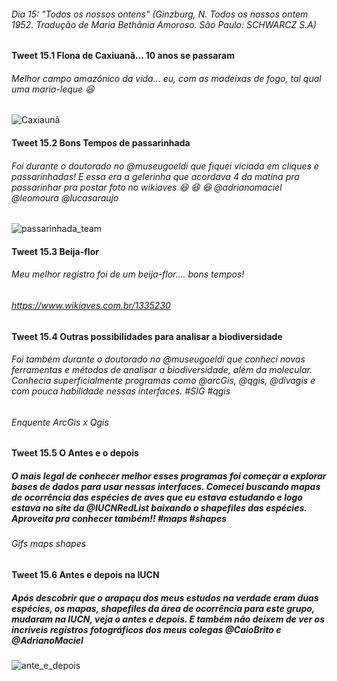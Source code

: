 ###### Dia 15: "Todos os nossos ontens" (Ginzburg, N. Todos os nossos ontem 1952. Tradução de Maria Bethânia Amoroso. São Paulo: SCHWARCZ S.A)


#### Tweet 15.1 Flona de Caxiuanã... 10 anos se passaram
###### Melhor campo amazônico da vida... eu, com as madeixas de fogo, tal qual uma maria-leque  :laughing:

![Caxiaunã](https://user-images.githubusercontent.com/11633554/90166910-51b3c400-dd71-11ea-8c8c-0492532440cb.png)


#### Tweet 15.2 Bons Tempos de passarinhada
###### Foi durante o doutorado no @museugoeldi que fiquei viciada em cliques e passarinhadas! E essa era a gelerinha que acordava 4 da matina pra passarinhar pra postar foto no wikiaves :laughing: :laughing: :laughing:  @adrianomaciel @leomoura @lucasaraujo

![passarinhada_team](https://user-images.githubusercontent.com/11633554/90166821-2b8e2400-dd71-11ea-9e2a-afda7b5389e0.png)


#### Tweet 15.3 Beija-flor
###### Meu melhor registro foi de um beija-flor.... bons tempos!

###### https://www.wikiaves.com.br/1335230


#### Tweet 15.4 Outras possibilidades para analisar a biodiversidade

###### Foi também durante o doutorado no @museugoeldi que conheci novas ferramentas e métodos de analisar a biodiversidade, além da molecular. Conhecia superficialmente programas como @arcGis, @qgis, @divagis e com pouca habilidade nessas interfaces. #SIG #qgis


###### Enquente ArcGis x Qgis

#### Tweet 15.5 O Antes e o depois

##### O mais legal de conhecer melhor esses programas foi começar a explorar bases de dados para usar nessas interfaces. Comecei buscando mapas de ocorrência das espécies de aves que eu estava estudando e logo estava no site da @IUCNRedList baixando o shapefiles das espécies. Aproveita pra conhecer também!! #maps #shapes

###### Gifs maps shapes

#### Tweet 15.6 Antes e depois na IUCN
##### Após descobrir que o arapaçu dos meus estudos na verdade eram duas espécies, os mapas, shapefiles da área de ocorrência para este grupo, mudaram na IUCN, veja o antes e depois. E também não deixem de ver os incríveis registros fotográficos dos meus colegas @CaioBrito e @AdrianoMaciel 

![ante_e_depois](https://user-images.githubusercontent.com/11633554/90156982-891b7400-dd63-11ea-8f39-4ba63ae4df61.png)

